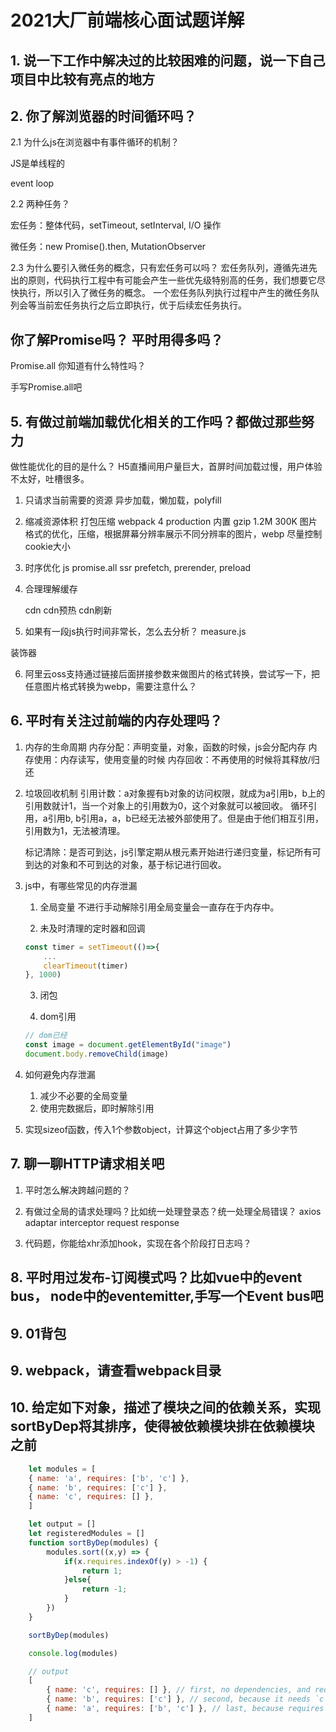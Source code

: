 # 2021大厂前端核心面试题详解

## 1. 说一下工作中解决过的比较困难的问题，说一下自己项目中比较有亮点的地方

## 2. 你了解浏览器的时间循环吗？

2.1 为什么js在浏览器中有事件循环的机制？

JS是单线程的

event loop

2.2 两种任务？

宏任务：整体代码，setTimeout, setInterval, I/O 操作

微任务：new Promise().then, MutationObserver

2.3 为什么要引入微任务的概念，只有宏任务可以吗？
宏任务队列，遵循先进先出的原则，代码执行工程中有可能会产生一些优先级特别高的任务，我们想要它尽快执行，所以引入了微任务的概念。
一个宏任务队列执行过程中产生的微任务队列会等当前宏任务执行之后立即执行，优于后续宏任务执行。

## 你了解Promise吗？ 平时用得多吗？

Promise.all 你知道有什么特性吗？

手写Promise.all吧


## 5. 有做过前端加载优化相关的工作吗？都做过那些努力

做性能优化的目的是什么？
H5直播间用户量巨大，首屏时间加载过慢，用户体验不太好，吐槽很多。

1. 只请求当前需要的资源
    异步加载，懒加载，polyfill

2. 缩减资源体积
    打包压缩 webpack 4 production 内置
    gzip 1.2M 300K
    图片格式的优化，压缩，根据屏幕分辨率展示不同分辨率的图片，webp
    尽量控制cookie大小

3. 时序优化
    js promise.all
    ssr
    prefetch, prerender, preload

4. 合理理解缓存

    cdn cdn预热 cdn刷新

5. 如果有一段js执行时间非常长，怎么去分析？
measure.js

装饰器

6. 阿里云oss支持通过链接后面拼接参数来做图片的格式转换，尝试写一下，把任意图片格式转换为webp，需要注意什么？


## 6. 平时有关注过前端的内存处理吗？

1. 内存的生命周期
    内存分配：声明变量，对象，函数的时候，js会分配内存
    内存使用：内存读写，使用变量的时候
    内存回收：不再使用的时候将其释放/归还

2. 垃圾回收机制
    引用计数：a对象握有b对象的访问权限，就成为a引用b，b上的引用数就计1，当一个对象上的引用数为0，这个对象就可以被回收。
    循环引用，a引用b, b引用a，a，b已经无法被外部使用了。但是由于他们相互引用，引用数为1，无法被清理。

    标记清除：是否可到达，js引擎定期从根元素开始进行递归变量，标记所有可到达的对象和不可到达的对象，基于标记进行回收。


3. js中，有哪些常见的内存泄漏

    1. 全局变量
        不进行手动解除引用全局变量会一直存在于内存中。
    
    2. 未及时清理的定时器和回调
    ```js
    const timer = setTimeout(()=>{
        ...
        clearTimeout(timer)
    }, 1000)
    ```

    3. 闭包
    
    4. dom引用
    ```js
    // dom已经
    const image = document.getElementById("image")
    document.body.removeChild(image)
    ```


4. 如何避免内存泄漏
    1. 减少不必要的全局变量
    2. 使用完数据后，即时解除引用


5. 实现sizeof函数，传入1个参数object，计算这个object占用了多少字节



## 7. 聊一聊HTTP请求相关吧

1. 平时怎么解决跨越问题的？

2. 有做过全局的请求处理吗？比如统一处理登录态？统一处理全局错误？
    axios   
    adaptar
    interceptor request response

3. 代码题，你能给xhr添加hook，实现在各个阶段打日志吗？



## 8. 平时用过发布-订阅模式吗？比如vue中的event bus， node中的eventemitter,手写一个Event bus吧


## 9. 01背包

## 9. webpack，请查看webpack目录



## 10. 给定如下对象，描述了模块之间的依赖关系，实现sortByDep将其排序，使得被依赖模块排在依赖模块之前
```js
    let modules = [
    { name: 'a', requires: ['b', 'c'] },
    { name: 'b', requires: ['c'] },
    { name: 'c', requires: [] },
    ]

    let output = []
    let registeredModules = []
    function sortByDep(modules) {
        modules.sort((x,y) => {
            if(x.requires.indexOf(y) > -1) {
                return 1;
            }else{
                return -1;
            }
        })
    }

    sortByDep(modules)

    console.log(modules)

    // output
    [
        { name: 'c', requires: [] }, // first, no dependencies, and required by both the others
        { name: 'b', requires: ['c'] }, // second, because it needs `c` first
        { name: 'a', requires: ['b', 'c'] }, // last, because requires both the others
    ]
```


